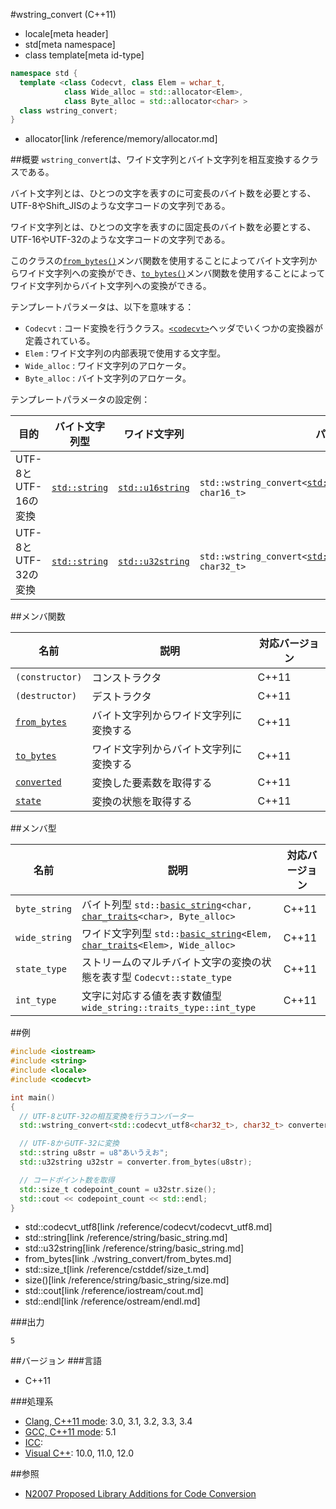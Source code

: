 #wstring_convert (C++11)
* locale[meta header]
* std[meta namespace]
* class template[meta id-type]

```cpp
namespace std {
  template <class Codecvt, class Elem = wchar_t,
            class Wide_alloc = std::allocator<Elem>,
            class Byte_alloc = std::allocator<char> >
  class wstring_convert;
}
```
* allocator[link /reference/memory/allocator.md]

##概要
`wstring_convert`は、ワイド文字列とバイト文字列を相互変換するクラスである。

バイト文字列とは、ひとつの文字を表すのに可変長のバイト数を必要とする、UTF-8やShift_JISのような文字コードの文字列である。

ワイド文字列とは、ひとつの文字を表すのに固定長のバイト数を必要とする、UTF-16やUTF-32のような文字コードの文字列である。

このクラスの[`from_bytes()`](./wstring_convert/from_bytes.md)メンバ関数を使用することによってバイト文字列からワイド文字列への変換ができ、[`to_bytes()`](./wstring_convert/to_bytes.md)メンバ関数を使用することによってワイド文字列からバイト文字列への変換ができる。


テンプレートパラメータは、以下を意味する：

- `Codecvt` : コード変換を行うクラス。[`<codecvt>`](/reference/codecvt.md)ヘッダでいくつかの変換器が定義されている。
- `Elem` : ワイド文字列の内部表現で使用する文字型。
- `Wide_alloc` : ワイド文字列のアロケータ。
- `Byte_alloc` : バイト文字列のアロケータ。


テンプレートパラメータの設定例：

| 目的 | バイト文字列型 | ワイド文字列 | パラメータ |
|------|------------|-------|-------|
| UTF-8とUTF-16の変換 | [`std::string`][std-string] | [`std::u16string`][std-string] | `std::wstring_convert<`[`std::codecvt_utf8_utf16`][utf8-16]`<char16_t>, char16_t>` |
| UTF-8とUTF-32の変換 | [`std::string`][std-string] | [`std::u32string`][std-string] | `std::wstring_convert<`[`std::codecvt_utf8`][utf8]`<char32_t>, char32_t>` |

[std-string]: /reference/string/basic_string.md
[utf8-16]: /reference/codecvt/codecvt_utf8_utf16.md
[utf8]: /reference/codecvt/codecvt_utf8.md


##メンバ関数

| 名前 | 説明 | 対応バージョン |
|----------------------------|----------------------------------|-------|
| `(constructor)` | コンストラクタ | C++11 |
| `(destructor)`  | デストラクタ | C++11 |
| [`from_bytes`](./wstring_convert/from_bytes.md)    | バイト文字列からワイド文字列に変換する | C++11 |
| [`to_bytes`](./wstring_convert/to_bytes.md)        | ワイド文字列からバイト文字列に変換する | C++11 |
| [`converted`](./wstring_convert/converted.md)      | 変換した要素数を取得する | C++11 |
| [`state`](./wstring_convert/state.md)              | 変換の状態を取得する | C++11 |


##メンバ型

| 名前 | 説明 | 対応バージョン |
|--------------------------|---------------------------------------|-------|
| `byte_string` | バイト列型 `std::`[`basic_string`](/reference/string/basic_string.md)`<char, `[`char_traits`](/reference/string/char_traits.md)`<char>, Byte_alloc>` | C++11 |
| `wide_string` | ワイド文字列型 `std::`[`basic_string`](/reference/string/basic_string.md)`<Elem, `[`char_traits`](/reference/string/char_traits.md)`<Elem>, Wide_alloc>` | C++11 |
| `state_type` | ストリームのマルチバイト文字の変換の状態を表す型 `Codecvt::state_type` | C++11 |
| `int_type` | 文字に対応する値を表す数値型 `wide_string::traits_type::int_type` | C++11 |


##例
```cpp
#include <iostream>
#include <string>
#include <locale>
#include <codecvt>

int main()
{
  // UTF-8とUTF-32の相互変換を行うコンバーター
  std::wstring_convert<std::codecvt_utf8<char32_t>, char32_t> converter;

  // UTF-8からUTF-32に変換
  std::string u8str = u8"あいうえお";
  std::u32string u32str = converter.from_bytes(u8str);

  // コードポイント数を取得
  std::size_t codepoint_count = u32str.size();
  std::cout << codepoint_count << std::endl;
}
```
* std::codecvt_utf8[link /reference/codecvt/codecvt_utf8.md]
* std::string[link /reference/string/basic_string.md]
* std::u32string[link /reference/string/basic_string.md]
* from_bytes[link ./wstring_convert/from_bytes.md]
* std::size_t[link /reference/cstddef/size_t.md]
* size()[link /reference/string/basic_string/size.md]
* std::cout[link /reference/iostream/cout.md]
* std::endl[link /reference/ostream/endl.md]

###出力
```
5
```

##バージョン
###言語
- C++11

###処理系
- [Clang, C++11 mode](/implementation.md#clang): 3.0, 3.1, 3.2, 3.3, 3.4
- [GCC, C++11 mode](/implementation.md#gcc): 5.1
- [ICC](/implementation.md#icc):
- [Visual C++](/implementation.md#visual_cpp): 10.0, 11.0, 12.0


##参照
- [N2007 Proposed Library Additions for Code Conversion](http://www.open-std.org/jtc1/sc22/wg21/docs/papers/2006/n2007.html)


